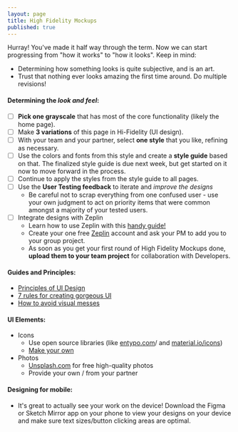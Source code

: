 ```yaml
---
layout: page
title: High Fidelity Mockups
published: true
---
```


Hurray! You've made it half way through the term. Now we can start progressing from "how it works" to "how it looks". Keep in mind:
* Determining how something looks is quite subjective, and is an art.
* Trust that nothing ever looks amazing the first time around. Do multiple revisions!


#### Determining the *look and feel*:
* [ ] **Pick one grayscale** that has most of the core functionality (likely the home page).
* [ ] Make **3 variations** of this page in Hi-Fidelity (UI design).
* [ ] With your team and your partner, select **one style** that you like, refining as necessary.
* [ ] Use the colors and fonts from this style and create a **style guide** based on that. The finalized style guide is due next week, but get started on it now to move forward in the process.
* [ ] Continue to apply the styles from the style guide to all pages.
* [ ] Use the **User Testing feedback** to iterate and *improve the designs*
  * Be careful not to scrap everything from one confused user - use your own judgment to act on priority items that were common amongst a majority of your tested users.
* [ ] Integrate designs with Zeplin
  * Learn how to use Zeplin with this [handy guide!](https://medium.com/dali-lab/a-guide-to-zeplin-9b1c0dbef0b1)
  * Create your one free [Zeplin](https://zeplin.io/) account and ask your PM to add you to your group project.
  * As soon as you get your first round of High Fidelity Mockups done, **upload them to your team project** for collaboration with Developers.

#### Guides and Principles:
  * [Principles of UI Design](http://bokardo.com/principles-of-user-interface-design/)
  * [7 rules for creating gorgeous UI](https://medium.com/@erikdkennedy/7-rules-for-creating-gorgeous-ui-part-1-559d4e805cda)
  * [How to avoid visual messes](http://www.visualmess.com/)

#### UI Elements:
  * Icons
    * Use open source libraries (like [entypo.com](http://www.entypo.com/)/ and [material.io/icons](https://material.io/icons/))
    * [Make your own](https://www.designcrispy.com/use-pen-tool-sketch-master-easy-steps/)
  * Photos
    * [Unsplash.com](unsplash.com) for free high-quality photos
    * Provide your own / from your partner

#### Designing for mobile:
  * It's great to actually see your work on the device! Download the Figma or Sketch Mirror app on your phone to view your designs on your device and make sure text sizes/button clicking areas are optimal.
